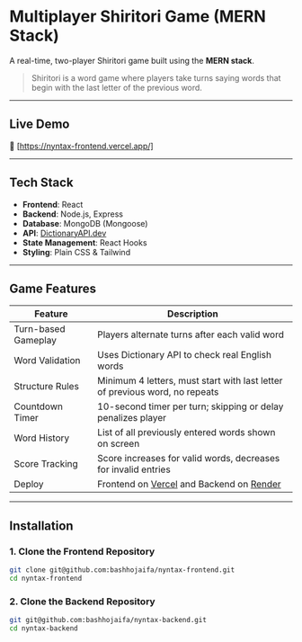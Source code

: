 # Multiplayer Shiritori Game (MERN Stack)

A real-time, two-player Shiritori game built using the **MERN stack**.

> Shiritori is a word game where players take turns saying words that begin with the last letter of the previous word.

---

## Live Demo

🔗 [https://nyntax-frontend.vercel.app/]

---

## Tech Stack

- **Frontend**: React
- **Backend**: Node.js, Express
- **Database**: MongoDB (Mongoose)
- **API**: [DictionaryAPI.dev](https://dictionaryapi.dev/)
- **State Management**: React Hooks
- **Styling**: Plain CSS & Tailwind

---

## Game Features

| Feature             | Description                                                                          |
| ------------------- | ------------------------------------------------------------------------------------ |
| Turn-based Gameplay | Players alternate turns after each valid word                                        |
| Word Validation     | Uses Dictionary API to check real English words                                      |
| Structure Rules     | Minimum 4 letters, must start with last letter of previous word, no repeats          |
| Countdown Timer     | 10-second timer per turn; skipping or delay penalizes player                         |
| Word History        | List of all previously entered words shown on screen                                 |
| Score Tracking      | Score increases for valid words, decreases for invalid entries                       |
| Deploy              | Frontend on [Vercel](https://vercel.com) and Backend on [Render](https://render.com) |

---

## Installation

### 1. Clone the Frontend Repository

```bash
git clone git@github.com:bashhojaifa/nyntax-frontend.git
cd nyntax-frontend
```

### 2. Clone the Backend Repository

```bash
git git@github.com:bashhojaifa/nyntax-backend.git
cd nyntax-backend
```
